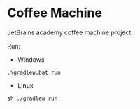 # Coffee Machine
JetBrains academy coffee machine project.

Run:
- Windows
```
.\gradlew.bat run
```

- Linux
```
sh ./gradlew run
```
